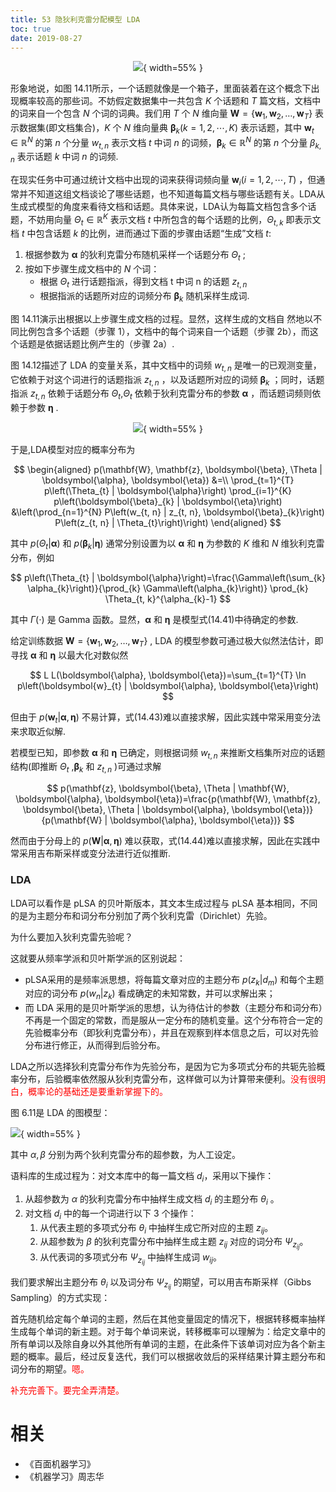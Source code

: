 ```yaml
---
title: 53 隐狄利克雷分配模型 LDA
toc: true
date: 2019-08-27
---
```


<center>

![](http://images.iterate.site/blog/image/180701/ikfEl45aL5.png?imageslim){ width=55% }

</center>

形象地说，如图 14.11所示，一个话题就像是一个箱子，里面装着在这个概念下出现概率较高的那些词。不妨假定数据集中一共包含 $K$ 个话题和 $T$ 篇文档，文档中的词来自一个包含 $N$ 个词的词典。我们用 $T$ 个 $N$ 维向量 $\mathbf{W}=\left\{\boldsymbol{w}_{1}, \boldsymbol{w}_{2}, \ldots, \boldsymbol{w}_{T}\right\}$ 表示数据集(即文档集合)，$K$ 个 $N$ 维向量典 $\boldsymbol{\beta}_{k}(k=1,2,\cdots,K)$ 表示话题，其中 $\boldsymbol{w}_{t} \in \mathbb{R}^{N}$ 的第 $n$ 个分量 $w_{t,n}$ 表示文档 $t$ 中词 $n$ 的词频，$\boldsymbol{\beta}_{k} \in \mathbb{R}^{N}$ 的第 $n$ 个分量 $\beta_{k,n}$ 表示话题 $k$ 中词 $n$ 的词频.



在现实任务中可通过统计文档中出现的词来获得词频向量 $\boldsymbol{w}_{i}(i=1,2,\cdots ,T)$ ，但通常并不知道这组文档谈论了哪些话题，也不知道每篇文档与哪些话题有关。LDA从生成式模型的角度来看待文档和话题。具体来说，LDA认为每篇文档包含多个话题，不妨用向量 $\Theta_{t} \in \mathbb{R}^{K}$  表示文档 $t$ 中所包含的每个话题的比例，$\Theta_{t,k}$ 即表示文档 $t$ 中包含话题 $k$ 的比例，进而通过下面的步骤由话题“生成”文档 $t$:

1. 根据参数为 $\boldsymbol{\alpha}$ 的狄利克雷分布随机采样一个话题分布 $\Theta_t$ ;
2. 按如下步骤生成文档中的 $N$ 个词：
    - 根据 $\Theta_t$ 进行话题指派，得到文档 t 中词 n 的话题 $z_{t,n}$
    - 根据指派的话题所对应的词频分布 $\boldsymbol{\beta}_{k}$ 随机采样生成词.

图 14.11演示出根据以上步骤生成文档的过程。显然，这样生成的文档自 然地以不同比例包含多个话题（步骤 1），文档中的每个词来自一个话题（步骤 2b），而这个话题是依据话题比例产生的（步骤 2a）.

图 14.12描述了 LDA 的变量关系，其中文档中的词频 $w_{t,n}$ 是唯一的已观测变量，它依赖于对这个词进行的话题指派 $z_{t,n}$ ，以及话题所对应的词频 $\boldsymbol{\beta}_{k}$ ；同时，话题指派 $z_{t,n}$ 依赖于话题分布 $\Theta_t$,$\Theta_t$ 依赖于狄利克雷分布的参数 $\boldsymbol{\alpha}$ ，而话题词频则依赖于参数 $\boldsymbol{\eta}$ .


<center>

![](http://images.iterate.site/blog/image/180701/49mBjh6KDL.png?imageslim){ width=55% }

</center>

于是,LDA模型对应的概率分布为

$$
\begin{aligned} p(\mathbf{W}, \mathbf{z}, \boldsymbol{\beta}, \Theta | \boldsymbol{\alpha}, \boldsymbol{\eta}) &=\\ \prod_{t=1}^{T} p\left(\Theta_{t} | \boldsymbol{\alpha}\right) \prod_{i=1}^{K} p\left(\boldsymbol{\beta}_{k} | \boldsymbol{\eta}\right) &\left(\prod_{n=1}^{N} P\left(w_{t, n} | z_{t, n}, \boldsymbol{\beta}_{k}\right) P\left(z_{t, n} | \Theta_{t}\right)\right) \end{aligned}
$$


其中 $p\left(\Theta_{t} | \boldsymbol{\alpha}\right)$ 和 $p\left(\boldsymbol{\beta}_{k} | \boldsymbol{\eta}\right)$ 通常分别设置为以 $\boldsymbol{\alpha}$ 和 $\boldsymbol{\eta}$ 为参数的 $K$ 维和 $N$ 维狄利克雷分布，例如

$$
p\left(\Theta_{t} | \boldsymbol{\alpha}\right)=\frac{\Gamma\left(\sum_{k} \alpha_{k}\right)}{\prod_{k} \Gamma\left(\alpha_{k}\right)} \prod_{k} \Theta_{t, k}^{\alpha_{k}-1}
$$


其中 $\Gamma(\cdot)$ 是 Gamma 函数。显然，$\boldsymbol{\alpha}$ 和 $\boldsymbol{\eta}$ 是模型式(14.41)中待确定的参数.

给定训练数据 $\mathbf{W}=\left\{\boldsymbol{w}_{1}, \boldsymbol{w}_{2}, \dots, \boldsymbol{w}_{T}\right\}$ , LDA 的模型参数可通过极大似然法估计，即寻找 $\boldsymbol{\alpha}$ 和 $\boldsymbol{\eta}$ 以最大化对数似然

$$
L L(\boldsymbol{\alpha}, \boldsymbol{\eta})=\sum_{t=1}^{T} \ln p\left(\boldsymbol{w}_{t} | \boldsymbol{\alpha}, \boldsymbol{\eta}\right)
$$

但由于 $p\left(\boldsymbol{w}_{t} | \boldsymbol{\alpha}, \boldsymbol{\eta}\right)$ 不易计算，式(14.43)难以直接求解，因此实践中常采用变分法来求取近似解.

若模型已知，即参数 $\boldsymbol{\alpha}$ 和 $\boldsymbol{\eta}$ 已确定，则根据词频 $w_{t,n}$ 来推断文档集所对应的话题结构(即推断 $\Theta_t$ ,$\boldsymbol{\beta}_{k}$ 和 $z_{t,n}$ )可通过求解

$$
p(\mathbf{z}, \boldsymbol{\beta}, \Theta | \mathbf{W}, \boldsymbol{\alpha}, \boldsymbol{\eta})=\frac{p(\mathbf{W}, \mathbf{z}, \boldsymbol{\beta}, \Theta | \boldsymbol{\alpha}, \boldsymbol{\eta})}{p(\mathbf{W} | \boldsymbol{\alpha}, \boldsymbol{\eta})}
$$


然而由于分母上的 $p(\mathbf{W} | \boldsymbol{\alpha}, \boldsymbol{\eta})$ 难以获取，式(14.44)难以直接求解，因此在实践中常采用吉布斯采样或变分法进行近似推断.







### LDA

LDA可以看作是 pLSA 的贝叶斯版本，其文本生成过程与 pLSA 基本相同，不同的是为主题分布和词分布分别加了两个狄利克雷（Dirichlet）先验。

为什么要加入狄利克雷先验呢？

这就要从频率学派和贝叶斯学派的区别说起：

- pLSA采用的是频率派思想，将每篇文章对应的主题分布 $p\left(z_{k} | d_{m}\right)$ 和每个主题对应的词分布 $p\left(w_{n} | z_{k}\right)$ 看成确定的未知常数，并可以求解出来；
- 而 LDA 采用的是贝叶斯学派的思想，认为待估计的参数（主题分布和词分布）不再是一个固定的常数，而是服从一定分布的随机变量。这个分布符合一定的先验概率分布（即狄利克雷分布），并且在观察到样本信息之后，可以对先验分布进行修正，从而得到后验分布。

LDA之所以选择狄利克雷分布作为先验分布，是因为它为多项式分布的共轭先验概率分布，后验概率依然服从狄利克雷分布，这样做可以为计算带来便利。<span style="color:red;">没有很明白，概率论的基础还是要重新掌握下的。</span>

图 6.11是 LDA 的图模型：

![](http://images.iterate.site/blog/image/20190407/OlpLtfefgBMP.png?imageslim){ width=55% }

其中 $\alpha, \beta$ 分别为两个狄利克雷分布的超参数，为人工设定。

语料库的生成过程为：对文本库中的每一篇文档 $d_i$，采用以下操作：

1. 从超参数为 $\alpha$ 的狄利克雷分布中抽样生成文档 $d_i$ 的主题分布 $\theta_i$ 。
2. 对文档 $d_i$ 中的每一个词进行以下 3 个操作：
    1. 从代表主题的多项式分布 $\theta_i$ 中抽样生成它所对应的主题 $z_{ij}$。
    2. 从超参数为 $\beta$ 的狄利克雷分布中抽样生成主题 $z_{ij}$ 对应的词分布 $\Psi_{z_{ij}}$。
    3. 从代表词的多项式分布 $\Psi_{z_{ij}}$ 中抽样生成词 $w_{ij}$。


我们要求解出主题分布 $\theta_i$ 以及词分布 $\Psi_{z_{ij}}$ 的期望，可以用吉布斯采样（Gibbs Sampling）的方式实现：

首先随机给定每个单词的主题，然后在其他变量固定的情况下，根据转移概率抽样生成每个单词的新主题。对于每个单词来说，转移概率可以理解为：给定文章中的所有单词以及除自身以外其他所有单词的主题，在此条件下该单词对应为各个新主题的概率。最后，经过反复迭代，我们可以根据收敛后的采样结果计算主题分布和词分布的期望。<span style="color:red;">嗯。</span>

<span style="color:red;">补充完善下。要完全弄清楚。</span>




# 相关

- 《百面机器学习》
- 《机器学习》周志华
